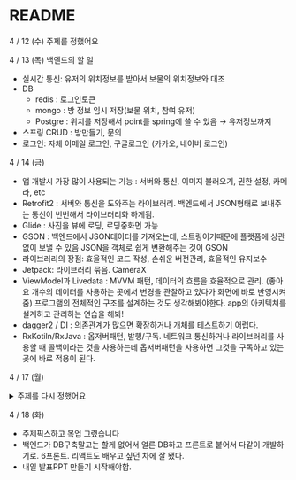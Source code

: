 # README
4 / 12 (수)
주제를 정했어요

4 / 13 (목)
백엔드의 할 일
- 실시간 통신: 유저의 위치정보를 받아서 보물의 위치정보와 대조
- DB
    - redis : 로그인토큰
    - mongo : 방 정보 임시 저장(보물 위치, 참여 유저)
    - Postgre : 위치를 저장해서 point를 spring에 쓸 수 있음 → 유저정보까지
- 스프링 CRUD : 방만들기, 문의
- 로그인: 자체 이메일 로그인, 구글로그인 (카카오, 네이버 로그인)

4 / 14 (금)
- 앱 개발시 가장 많이 사용되는 기능 : 서버와 통신, 이미지 불러오기, 권한 설정, 카메라, etc
- Retrofit2 : 서버와 통신을 도와주는 라이브러리. 백엔드에서 JSON형태로 보내주는 통신이 빈번해서 라이브러리화 하게됨. 
- Glide : 사진을 뷰에 로딩, 로딩중화면 가능
- GSON : 백엔드에서 JSON데이터를 가져오는데, 스트링이기때문에 플랫폼에 상관없이 보낼 수 있음 JSON을 객체로 쉽게 변환해주는 것이 GSON
- 라이브러리의 장점: 효율적인 코드 작성, 손쉬운 버전관리, 효율적인 유지보수
- Jetpack: 라이브러리 묶음. CameraX 
- ViewModel과 Livedata :  MVVM 패턴, 데이터의 흐름을 효율적으로 관리. (좋아요 개수의 데이터를 사용하는 곳에서 변경을 관찰하고 있다가 화면에 바로 반영시켜줌) 프로그램의 전체적인 구조를 설계하는 것도 생각해봐야한다. app의 아키텍쳐를 설계하고 관리하는 연습을 해봐!
- dagger2 / DI : 의존관계가 많으면 확장하거나 개체를 테스트하기 어렵다.
- RxKotiln/RxJava : 옵저버패턴, 발행/구독. 네트워크 통신하거나 라이브러리를 사용할 때 콜백이라는 것을 사용하는데 옵저버패턴을 사용하면 그것을 구독하고 있는 곳에 바로 적용이 된다. 

4 / 17 (월)
<details>
<summary>주제를 다시 정했어요</summary>
<div markdown="1">

어린이 한글교육 어플(이름!!!!) 

게이미피케이션 요소를 넣어 한글 문법과 맞춤법의 이해를 돕고 흥미를 가지고 놀이로 학습할 수 있도록 한다.

어플리케이션 등록을 5세 이상 

타겟 7~9살

# 뛰어쓰기(짬프 짬프-!)

한글 문장에서 띄어쓰기가 필요할 때 뛰는 행동을 하도록 접목시켜 띄어쓰기 학습을 도와주는 교육용 게임

- 한글 문장을 읽어주고 띄어쓰기가 적용되어야 할 부분에서 뛰는 행동을 하면 점수가 올라간다.
    - 시각적으로 뛰어야 함을 알려줘야 한다.
    - 음성으로 띄어쓰기를 할 때에 효과음을 준다.
    - 난이도 선택이 가능하다.
- 양육자가 문장을 추가할 수 있도록 한다→ 양육자가 작성한 문장을 맞춤법에 맞도록 등록해준다.
- 자주 틀린 문장과 유사한 문장들로 게임을 진행할 수 있도록 제공한다.

## 자이로센서로 OX맞추기

- 맞춤법이 맞는 단어와 틀린 단어를 내고 핸드폰을 기울여 정답으로 캐릭터를 이동시킨다.
- 양육자가 단어를 추가할 수 있도록 한다.

초성 게임 → 음성인식으로 

끝말잇기 → 음성인식

</div>
</details>

4 / 18 (화)
- 주제픽스하고 목업 그렸습니다
- 백엔드가 DB구축말고는 할게 없어서 얼른 DB하고 프론트로 붙어서 다같이 개발하기로. 6프론트. 리액트도 배우고 싶던 차에 잘 됐다.
- 내일 발표PPT 만들기 시작해야함.